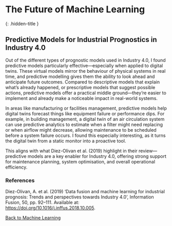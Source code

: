 # The Future of Machine Learning
{: .hidden-title }

## Predictive Models for Industrial Prognostics in Industry 4.0

Out of the different types of prognostic models used in Industry 4.0, I found predictive models particularly effective—especially when applied to digital twins. These virtual models mirror the behaviour of physical systems in real time, and predictive modelling gives them the ability to look ahead and anticipate future outcomes. Compared to descriptive models that explain what’s already happened, or prescriptive models that suggest possible actions, predictive models offer a practical middle ground—they’re easier to implement and already make a noticeable impact in real-world systems.

In areas like manufacturing or facilities management, predictive models help digital twins forecast things like equipment failure or performance dips. For example, in building management, a digital twin of an air circulation system can use predictive analytics to estimate when a filter might need replacing or when airflow might decrease, allowing maintenance to be scheduled before a system failure occurs. I found this especially interesting, as it turns the digital twin from a static monitor into a proactive tool.

This aligns with what Diez-Olivan et al. (2019) highlight in their review—predictive models are a key enabler for Industry 4.0, offering strong support for maintenance planning, system optimisation, and overall operational efficiency.

### References

Diez-Olivan, A. et al. (2019) ‘Data fusion and machine learning for industrial prognosis: Trends and perspectives towards Industry 4.0’, Information Fusion, 50, pp. 92–111. Available at: https://doi.org/10.1016/j.inffus.2018.10.005.

[Back to Machine Learning](/machine_learning/)